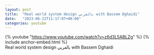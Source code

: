 ```yaml
---
layout: post
title:  "Real world system design بالعربي with Bassem Dghaidi"
date:   "2023-06-22T11:17:07+00:00"
categories: youtube
---
```

{% youtube  "https://www.youtube.com/watch?v=z6d3L5ABLZg" %}
{% include anchor-embed.html %}
<br />
Real world system design بالعربي with Bassem Dghaidi
